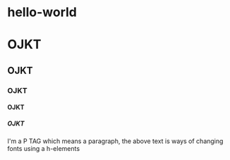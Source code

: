 # hello-world
<!--
Just another repository, to share with friends and collaborators intrested
<p>I dont know much between the difference or even if there is a differance between kitty ipsum and lorum ipsum... yes im not so smart and clued up on code yet, but as far as i am aware there are many coding languages and theese are two i've never heard before, or am gullable to believe they exist. I have heard of Python and Cali Linux and will hopefully one day learn theese too</p>
<p>CTRL slash / allows me to make this bit un-hidden and hide with as seen as a web developer and not a net browser.
I'm going to attemp to create a NET Bot and other material on my acount... and use it as notes and material for future projects i do to refer back onto
	-->
<h1>OJKT</h1>
<h2>OJKT</h2>
<h3>OJKT</h3>
<h4>OJKT</h4>
<h5>OJKT</h5>
<!--
see the difference between the fonts i have used above.
-->
<p>I'm a P TAG which means a paragraph, the above text is ways of changing fonts using a h-elements</p>

